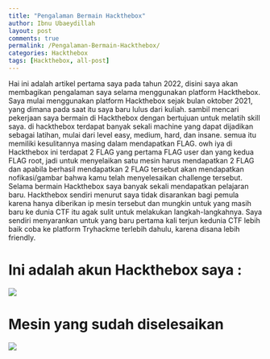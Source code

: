 ```yaml
---
title: "Pengalaman Bermain Hackthebox"
author: Ibnu Ubaeydillah
layout: post
comments: true
permalink: /Pengalaman-Bermain-Hackthebox/
categories: Hackthebox
tags: [Hackthebox, all-post]
---
```


 Hai ini adalah artikel pertama saya pada tahun 2022, disini saya akan membagikan pengalaman saya selama menggunakan platform Hackthebox. Saya mulai menggunakan platform Hackthebox sejak bulan oktober 2021, yang dimana pada saat itu saya baru lulus dari kuliah. sambil mencari pekerjaan saya bermain di Hackthebox dengan bertujuan untuk melatih skill saya. di hackthebox terdapat banyak sekali machine yang dapat dijadikan sebagai latihan, mulai dari level easy, medium, hard, dan insane. semua itu memiliki kesulitannya masing dalam mendapatkan FLAG. owh iya di Hackthebox ini terdapat 2 FLAG yang pertama FLAG user dan yang kedua FLAG root, jadi untuk menyelaikan satu mesin harus mendapatkan 2 FLAG dan apabila berhasil mendapatkan 2 FLAG tersebut akan mendapatkan nofikasi/gambar bahwa kamu telah menyelesaikan challenge tersebut. Selama bermain Hackthebox saya banyak sekali mendapatkan pelajaran baru. Hackthebox sendiri menurut saya tidak disarankan bagi pemula karena hanya diberikan ip mesin tersebut dan mungkin untuk yang masih baru ke dunia CTF itu agak sulit untuk melakukan langkah-langkahnya. Saya sendiri menyarankan untuk yang baru pertama kali terjun kedunia CTF lebih baik coba ke platform Tryhackme terlebih dahulu, karena disana lebih friendly. 

# Ini adalah akun Hackthebox saya :

<img src="https://ibnuuby.vercel.app/assets/static/account-htb.b2352ac.5f5676b118ab4e65e16d3c4c8aea64b4.png">

# Mesin yang sudah diselesaikan

<img src="https://ibnuuby.vercel.app/assets/static/1-htb.8fd9c5a.aa9f38f25364a3a959b5f4914ce633eb.png">

